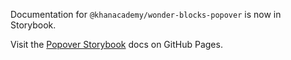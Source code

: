 Documentation for `@khanacademy/wonder-blocks-popover` is now in Storybook.

Visit the [Popover
Storybook](https://khan.github.io/wonder-blocks/?path=/docs/popover) docs on
GitHub Pages.